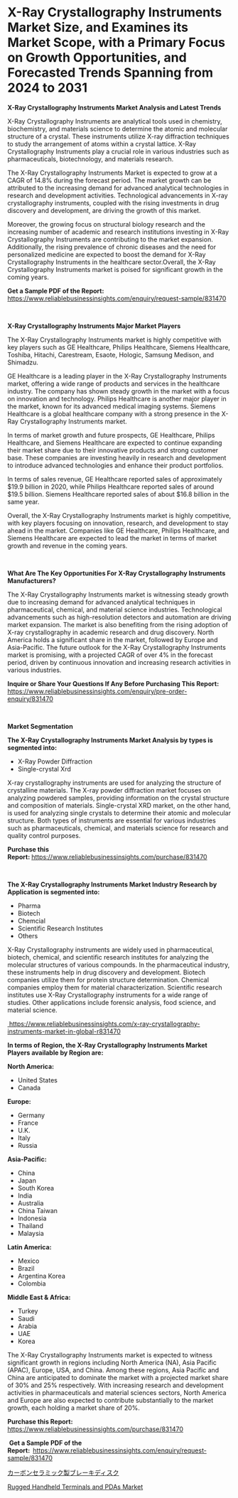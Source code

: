 <p><h1>X-Ray Crystallography Instruments Market Size, and Examines its Market Scope, with a Primary Focus on Growth Opportunities, and Forecasted Trends Spanning from 2024 to 2031</h1></p><p><strong>X-Ray Crystallography Instruments Market Analysis and Latest Trends</strong></p>
<p><p>X-Ray Crystallography Instruments are analytical tools used in chemistry, biochemistry, and materials science to determine the atomic and molecular structure of a crystal. These instruments utilize X-ray diffraction techniques to study the arrangement of atoms within a crystal lattice. X-Ray Crystallography Instruments play a crucial role in various industries such as pharmaceuticals, biotechnology, and materials research.</p><p>The X-Ray Crystallography Instruments Market is expected to grow at a CAGR of 14.8% during the forecast period. The market growth can be attributed to the increasing demand for advanced analytical technologies in research and development activities. Technological advancements in X-ray crystallography instruments, coupled with the rising investments in drug discovery and development, are driving the growth of this market.</p><p>Moreover, the growing focus on structural biology research and the increasing number of academic and research institutions investing in X-Ray Crystallography Instruments are contributing to the market expansion. Additionally, the rising prevalence of chronic diseases and the need for personalized medicine are expected to boost the demand for X-Ray Crystallography Instruments in the healthcare sector.Overall, the X-Ray Crystallography Instruments market is poised for significant growth in the coming years.</p></p>
<p><strong>Get a Sample PDF of the Report:&nbsp;</strong> <a href="https://www.reliablebusinessinsights.com/enquiry/request-sample/831470">https://www.reliablebusinessinsights.com/enquiry/request-sample/831470</a></p>
<p>&nbsp;</p>
<p><strong>X-Ray Crystallography Instruments Major Market Players</strong></p>
<p><p>The X-Ray Crystallography Instruments market is highly competitive with key players such as GE Healthcare, Philips Healthcare, Siemens Healthcare, Toshiba, Hitachi, Carestream, Esaote, Hologic, Samsung Medison, and Shimadzu. </p><p>GE Healthcare is a leading player in the X-Ray Crystallography Instruments market, offering a wide range of products and services in the healthcare industry. The company has shown steady growth in the market with a focus on innovation and technology. Philips Healthcare is another major player in the market, known for its advanced medical imaging systems. Siemens Healthcare is a global healthcare company with a strong presence in the X-Ray Crystallography Instruments market. </p><p>In terms of market growth and future prospects, GE Healthcare, Philips Healthcare, and Siemens Healthcare are expected to continue expanding their market share due to their innovative products and strong customer base. These companies are investing heavily in research and development to introduce advanced technologies and enhance their product portfolios.</p><p>In terms of sales revenue, GE Healthcare reported sales of approximately $19.9 billion in 2020, while Philips Healthcare reported sales of around $19.5 billion. Siemens Healthcare reported sales of about $16.8 billion in the same year.</p><p>Overall, the X-Ray Crystallography Instruments market is highly competitive, with key players focusing on innovation, research, and development to stay ahead in the market. Companies like GE Healthcare, Philips Healthcare, and Siemens Healthcare are expected to lead the market in terms of market growth and revenue in the coming years.</p></p>
<p>&nbsp;</p>
<p><strong>What Are The Key Opportunities For X-Ray Crystallography Instruments Manufacturers?</strong></p>
<p><p>The X-Ray Crystallography Instruments market is witnessing steady growth due to increasing demand for advanced analytical techniques in pharmaceutical, chemical, and material science industries. Technological advancements such as high-resolution detectors and automation are driving market expansion. The market is also benefiting from the rising adoption of X-ray crystallography in academic research and drug discovery. North America holds a significant share in the market, followed by Europe and Asia-Pacific. The future outlook for the X-Ray Crystallography Instruments market is promising, with a projected CAGR of over 4% in the forecast period, driven by continuous innovation and increasing research activities in various industries.</p></p>
<p><strong>Inquire or Share Your Questions If Any Before Purchasing This Report:</strong> <a href="https://www.reliablebusinessinsights.com/enquiry/pre-order-enquiry/831470">https://www.reliablebusinessinsights.com/enquiry/pre-order-enquiry/831470</a></p>
<p>&nbsp;</p>
<p><strong>Market Segmentation</strong></p>
<p><strong>The X-Ray Crystallography Instruments Market Analysis by types is segmented into:</strong></p>
<p><ul><li>X-Ray Powder Diffraction</li><li>Single-crystal Xrd</li></ul></p>
<p><p>X-ray crystallography instruments are used for analyzing the structure of crystalline materials. The X-ray powder diffraction market focuses on analyzing powdered samples, providing information on the crystal structure and composition of materials. Single-crystal XRD market, on the other hand, is used for analyzing single crystals to determine their atomic and molecular structure. Both types of instruments are essential for various industries such as pharmaceuticals, chemical, and materials science for research and quality control purposes.</p></p>
<p><strong>Purchase this Report:&nbsp;</strong><a href="https://www.reliablebusinessinsights.com/purchase/831470">https://www.reliablebusinessinsights.com/purchase/831470</a></p>
<p>&nbsp;</p>
<p><strong>The X-Ray Crystallography Instruments Market Industry Research by Application is segmented into:</strong></p>
<p><ul><li>Pharma</li><li>Biotech</li><li>Chemcial</li><li>Scientific Research Institutes</li><li>Others</li></ul></p>
<p><p>X-Ray Crystallography instruments are widely used in pharmaceutical, biotech, chemical, and scientific research institutes for analyzing the molecular structures of various compounds. In the pharmaceutical industry, these instruments help in drug discovery and development. Biotech companies utilize them for protein structure determination. Chemical companies employ them for material characterization. Scientific research institutes use X-Ray Crystallography instruments for a wide range of studies. Other applications include forensic analysis, food science, and material science.</p></p>
<p><a href="https://www.reliablebusinessinsights.com/x-ray-crystallography-instruments-market-in-global-r831470">&nbsp;https://www.reliablebusinessinsights.com/x-ray-crystallography-instruments-market-in-global-r831470</a></p>
<p><strong>In terms of Region, the X-Ray Crystallography Instruments Market Players available by Region are:</strong></p>
<p>
    <p> <strong> North America: </strong>
        <ul>
            <li>United States</li>
            <li>Canada</li>
        </ul>
        </p> 
    <p> <strong> Europe: </strong>
        <ul>
            <li>Germany</li>
            <li>France</li>
            <li>U.K.</li>
            <li>Italy</li>
            <li>Russia</li>
        </ul>
        </p> 
    <p> <strong> Asia-Pacific: </strong>
        <ul>
            <li>China</li>
            <li>Japan</li>
            <li>South Korea</li>
            <li>India</li>
            <li>Australia</li>
            <li>China Taiwan</li>
            <li>Indonesia</li>
            <li>Thailand</li>
            <li>Malaysia</li>
        </ul>
        </p> 
    <p> <strong> Latin America: </strong>
        <ul>
            <li>Mexico</li>
            <li>Brazil</li>
            <li>Argentina Korea</li>
            <li>Colombia</li>
        </ul>
        </p> 
    <p> <strong> Middle East & Africa: </strong>
        <ul>
            <li>Turkey</li>
            <li>Saudi</li>
            <li>Arabia</li>
            <li>UAE</li>
            <li>Korea</li>
        </ul>
    </p>
    </p>
<p><p>The X-Ray Crystallography Instruments market is expected to witness significant growth in regions including North America (NA), Asia Pacific (APAC), Europe, USA, and China. Among these regions, Asia Pacific and China are anticipated to dominate the market with a projected market share of 30% and 25% respectively. With increasing research and development activities in pharmaceuticals and material sciences sectors, North America and Europe are also expected to contribute substantially to the market growth, each holding a market share of 20%.</p></p>
<p><strong>Purchase this Report: </strong><a href="https://www.reliablebusinessinsights.com/purchase/831470">https://www.reliablebusinessinsights.com/purchase/831470</a></p>
<p>&nbsp;<strong>Get a Sample PDF of the Report:&nbsp;&nbsp;</strong><a href="https://www.reliablebusinessinsights.com/enquiry/request-sample/831470">https://www.reliablebusinessinsights.com/enquiry/request-sample/831470</a></p>
<p><strong></strong></p>
<p><p><a href="https://github.com/VellaJacobi2023/Market-Research-Report-List-1/blob/main/1159963104612.md">カーボンセラミック製ブレーキディスク</a></p><p><a href="https://issuu.com/reportprime-2/docs/rugged-handheld-terminals-and-pdas-market-size-203">Rugged Handheld Terminals and PDAs Market</a></p></p>